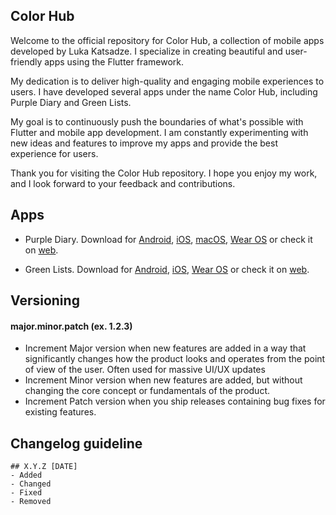 ## Color Hub

Welcome to the official repository for Color Hub, a collection of mobile apps developed by Luka Katsadze. I specialize in creating beautiful and user-friendly apps using the Flutter framework.

My dedication is to deliver high-quality and engaging mobile experiences to users. I have developed several apps under the name Color Hub, including Purple Diary and Green Lists.

My goal is to continuously push the boundaries of what's possible with Flutter and mobile app development. I am constantly experimenting with new ideas and features to improve my apps and provide the best experience for users.

Thank you for visiting the Color Hub repository. I hope you enjoy my work, and I look forward to your feedback and contributions.

## Apps

- Purple Diary. Download for [Android](https://play.google.com/store/apps/details?id=orange.id.orangediary), [iOS](https://apps.apple.com/us/app/purple-diary/id1591910683), [macOS](https://apps.apple.com/us/app/purple-diary/id1591910683), [Wear OS](https://play.google.com/store/apps/details?id=orange.id.orangediary) or check it on [web](http://diary.colorhub.online/).

- Green Lists. Download for [Android](https://play.google.com/store/apps/details?id=online.colorhub.lists), [iOS](https://apps.apple.com/us/app/green-lists/id1594429610), [Wear OS](https://play.google.com/store/apps/details?id=online.colorhub.lists) or check it on [web](http://lists.colorhub.online/).

## Versioning

#### major.minor.patch (ex. 1.2.3)

- Increment Major version when new features are added in a way that significantly changes how the product looks and operates from the point of view of the user. Often used for massive UI/UX updates
- Increment Minor version when new features are added, but without changing the core concept or fundamentals of the product.
- Increment Patch version when you ship releases containing bug fixes for existing features.

## Changelog guideline

    ## X.Y.Z [DATE]
    - Added
    - Changed
    - Fixed
    - Removed
